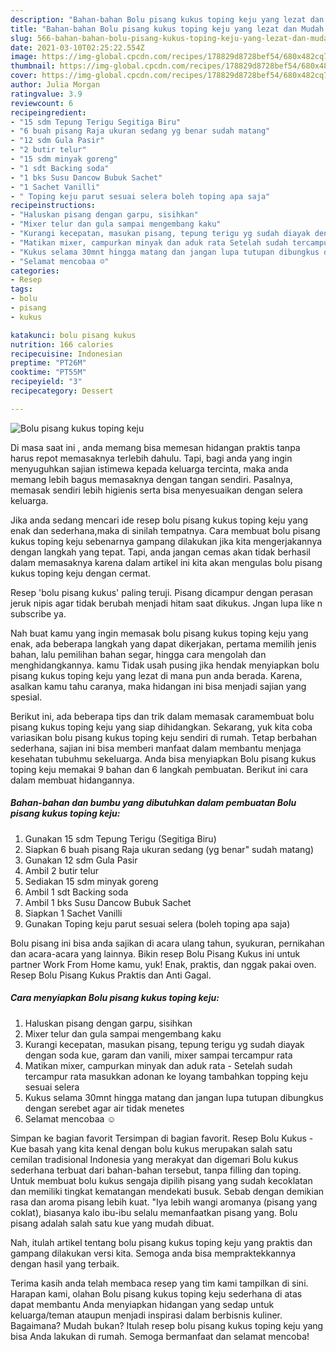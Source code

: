 ```yaml
---
description: "Bahan-bahan Bolu pisang kukus toping keju yang lezat dan Mudah Dibuat"
title: "Bahan-bahan Bolu pisang kukus toping keju yang lezat dan Mudah Dibuat"
slug: 566-bahan-bahan-bolu-pisang-kukus-toping-keju-yang-lezat-dan-mudah-dibuat
date: 2021-03-10T02:25:22.554Z
image: https://img-global.cpcdn.com/recipes/178829d8728bef54/680x482cq70/bolu-pisang-kukus-toping-keju-foto-resep-utama.jpg
thumbnail: https://img-global.cpcdn.com/recipes/178829d8728bef54/680x482cq70/bolu-pisang-kukus-toping-keju-foto-resep-utama.jpg
cover: https://img-global.cpcdn.com/recipes/178829d8728bef54/680x482cq70/bolu-pisang-kukus-toping-keju-foto-resep-utama.jpg
author: Julia Morgan
ratingvalue: 3.9
reviewcount: 6
recipeingredient:
- "15 sdm Tepung Terigu Segitiga Biru"
- "6 buah pisang Raja ukuran sedang yg benar sudah matang"
- "12 sdm Gula Pasir"
- "2 butir telur"
- "15 sdm minyak goreng"
- "1 sdt Backing soda"
- "1 bks Susu Dancow Bubuk Sachet"
- "1 Sachet Vanilli"
- " Toping keju parut sesuai selera boleh toping apa saja"
recipeinstructions:
- "Haluskan pisang dengan garpu, sisihkan"
- "Mixer telur dan gula sampai mengembang kaku"
- "Kurangi kecepatan, masukan pisang, tepung terigu yg sudah diayak dengan soda kue, garam dan vanili, mixer sampai tercampur rata"
- "Matikan mixer, campurkan minyak dan aduk rata Setelah sudah tercampur rata masukkan adonan ke loyang tambahkan topping keju sesuai selera"
- "Kukus selama 30mnt hingga matang dan jangan lupa tutupan dibungkus dengan serebet agar air tidak menetes"
- "Selamat mencobaa ☺️"
categories:
- Resep
tags:
- bolu
- pisang
- kukus

katakunci: bolu pisang kukus 
nutrition: 166 calories
recipecuisine: Indonesian
preptime: "PT26M"
cooktime: "PT55M"
recipeyield: "3"
recipecategory: Dessert

---
```



![Bolu pisang kukus toping keju](https://img-global.cpcdn.com/recipes/178829d8728bef54/680x482cq70/bolu-pisang-kukus-toping-keju-foto-resep-utama.jpg)

Di masa  saat ini , anda memang bisa memesan hidangan praktis tanpa harus repot memasaknya terlebih dahulu. Tapi, bagi anda yang ingin menyuguhkan sajian istimewa kepada keluarga tercinta, maka anda memang lebih bagus memasaknya dengan tangan sendiri. Pasalnya, memasak sendiri lebih higienis serta bisa menyesuaikan dengan selera keluarga.

Jika anda sedang mencari ide resep bolu pisang kukus toping keju yang enak dan sederhana,maka di sinilah tempatnya. Cara membuat bolu pisang kukus toping keju  sebenarnya gampang dilakukan jika kita mengerjakannya dengan langkah yang tepat. Tapi, anda jangan cemas akan tidak berhasil dalam memasaknya 
karena dalam artikel ini kita akan mengulas bolu pisang kukus toping keju dengan cermat.  

Resep &#39;bolu pisang kukus&#39; paling teruji. Pisang dicampur dengan perasan jeruk nipis agar tidak berubah menjadi hitam saat dikukus. Jngan lupa like n subscribe ya.

Nah buat kamu yang ingin memasak bolu pisang kukus toping keju yang enak, ada beberapa langkah yang dapat dikerjakan, pertama memilih jenis bahan, lalu pemilihan bahan segar, hingga cara mengolah dan menghidangkannya. kamu Tidak usah pusing jika hendak menyiapkan bolu pisang kukus toping keju yang lezat di mana pun anda berada. Karena, asalkan kamu  tahu caranya, maka hidangan ini bisa menjadi sajian yang spesial.

Berikut ini, ada beberapa tips dan trik dalam memasak caramembuat bolu pisang kukus toping keju yang siap dihidangkan. Sekarang, yuk kita coba variasikan bolu pisang kukus toping keju sendiri di rumah. Tetap berbahan sederhana, sajian ini bisa memberi manfaat dalam membantu menjaga kesehatan tubuhmu sekeluarga. Anda bisa menyiapkan Bolu pisang kukus toping keju memakai 9 bahan dan 6 langkah pembuatan. Berikut ini cara dalam membuat hidangannya.

<!--inarticleads1-->

##### Bahan-bahan dan bumbu yang dibutuhkan dalam pembuatan Bolu pisang kukus toping keju:

1. Gunakan 15 sdm Tepung Terigu (Segitiga Biru)
1. Siapkan 6 buah pisang Raja ukuran sedang (yg benar&#34; sudah matang)
1. Gunakan 12 sdm Gula Pasir
1. Ambil 2 butir telur
1. Sediakan 15 sdm minyak goreng
1. Ambil 1 sdt Backing soda
1. Ambil 1 bks Susu Dancow Bubuk Sachet
1. Siapkan 1 Sachet Vanilli
1. Gunakan  Toping keju parut sesuai selera (boleh toping apa saja)


Bolu pisang ini bisa anda sajikan di acara ulang tahun, syukuran, pernikahan dan acara-acara yang lainnya. Bikin resep Bolu Pisang Kukus ini untuk partner Work From Home kamu, yuk! Enak, praktis, dan nggak pakai oven. Resep Bolu Pisang Kukus Praktis dan Anti Gagal. 

<!--inarticleads2-->

##### Cara menyiapkan Bolu pisang kukus toping keju:

1. Haluskan pisang dengan garpu, sisihkan
1. Mixer telur dan gula sampai mengembang kaku
1. Kurangi kecepatan, masukan pisang, tepung terigu yg sudah diayak dengan soda kue, garam dan vanili, mixer sampai tercampur rata
1. Matikan mixer, campurkan minyak dan aduk rata - Setelah sudah tercampur rata masukkan adonan ke loyang tambahkan topping keju sesuai selera
1. Kukus selama 30mnt hingga matang dan jangan lupa tutupan dibungkus dengan serebet agar air tidak menetes
1. Selamat mencobaa ☺️


Simpan ke bagian favorit Tersimpan di bagian favorit. Resep Bolu Kukus - Kue basah yang kita kenal dengan bolu kukus merupakan salah satu cemilan tradisional Indonesia yang merakyat dan digemari Bolu kukus sederhana terbuat dari bahan-bahan tersebut, tanpa filling dan toping. Untuk membuat bolu kukus sengaja dipilih pisang yang sudah kecoklatan dan memiliki tingkat kematangan mendekati busuk. Sebab dengan demikian rasa dan aroma pisang lebih kuat. &#34;Iya lebih wangi aromanya (pisang yang coklat), biasanya kalo ibu-ibu selalu memanfaatkan pisang yang. Bolu pisang adalah salah satu kue yang mudah dibuat. 

Nah, itulah artikel tentang  bolu pisang kukus toping keju  yang praktis dan gampang dilakukan versi kita. Semoga anda bisa mempraktekkannya dengan hasil yang terbaik. 

Terima kasih anda telah membaca resep yang tim kami tampilkan di sini. Harapan kami, olahan  Bolu pisang kukus toping keju sederhana di atas dapat membantu Anda menyiapkan hidangan yang sedap untuk keluarga/teman ataupun menjadi inspirasi dalam berbisnis kuliner. Bagaimana? Mudah bukan? Itulah resep bolu pisang kukus toping keju yang bisa Anda lakukan di rumah. Semoga bermanfaat dan selamat mencoba!


